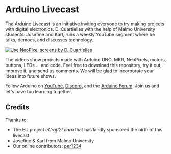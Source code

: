# Arduino Livecast

The Arduino Livecast is an initiative inviting everyone to try making projects with digital electronics. D. Cuartielles with the help of Malmo University students: Josefine and Karl, runs a weekly YouTube segment where he talks, demoes, and discusses technology. 

[![Use NeoPixel screens by D. Cuartielles](https://img.youtube.com/vi/CSY_eRZCTZk/0.jpg)](https://www.youtube.com/watch?v=CSY_eRZCTZk)

The videos show projects made with Arduino UNO, MKR, NeoPixels, motors, buttons, LEDs ... and code. Feel free to download this repository, try it out, improve it, and send us comments. We will be glad to incorporate your ideas into future shows.

Follow Arduino on [YouTube](https://www.youtube.com/subscription_center?add_user=arduinoteam), [Discord](https://discord.gg/KjW5CKp), and the [Arduino Forum](https://forum.arduino.cc). Join us and let's have fun learning together.

## Credits

Thanks to:

* The EU project *eCraft2Learn* that has kindly sponsored the birth of this livecast
* Josefine & Karl from Malmo University
* Our online contributors: [per1234](https://github.com/per1234)

